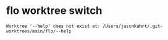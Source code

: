 # flo worktree switch

```
Worktree '--help' does not exist at: /Users/jasonkuhrt/.git-worktrees/main/flo/--help
```

